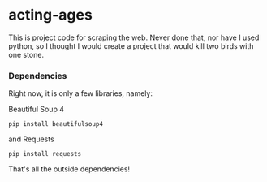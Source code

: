 # acting-ages
This is project code for scraping the web. Never done that, nor have I used python, so I thought I would create a project that would kill two birds with one stone.

### Dependencies
Right now, it is only a few libraries, namely: 
  
  Beautiful Soup 4
  
    pip install beautifulsoup4
  and Requests
  
    pip install requests
    
That's all the outside dependencies!
